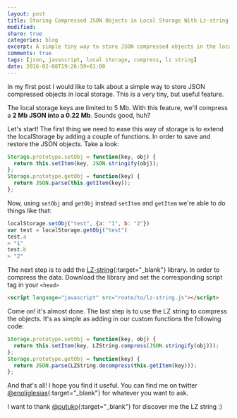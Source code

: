 ```yaml
---
layout: post
title: Storing Compressed JSON Objects in Local Storage With Lz-string
modified:
share: true
categories: blog 
excerpt: A simple tiny way to store JSON compressed objects in the local storage
comments: true
tags: [json, javascript, local storage, compress, lz string]
date: 2016-02-08T19:26:59+01:00
---
```



In my first post I would like to talk about a simple way to store JSON compressed objects in local storage. This is a very tiny, but useful feature.

The local storage keys are limited to 5 Mb. With this feature, we'll compress a **2 Mb JSON into a 0.22 Mb**. Sounds good, huh?

Let's start! The first thing we need to ease this way of storage is to extend the localStorage by adding a couple of functions. In order to save and restore the JSON objects. Take a look:

~~~ javascript
Storage.prototype.setObj = function(key, obj) {
  return this.setItem(key, JSON.stringify(obj));
};
Storage.prototype.getObj = function(key) {
  return JSON.parse(this.getItem(key));
};
~~~
Now, using `setObj` and `getObj` instead `setItem` and `getItem` we're able to do things like that:

~~~ javascript
localStorage.setObj("test", {a: "1", b: "2"})
var test = localStorage.getObj("test")
test.a 
> "1"
test.b
> "2"
~~~

The next step is to add the [LZ-string](http://pieroxy.net/blog/pages/lz-string/index.html){:target="_blank"} library. In order to compress the data. Download the library and set the corresponding script tag in your `<head>` 

~~~ html
<script language="javascript" src="route/to/lz-string.js"></script>
~~~

Come on! it's almost done. The last step is to use the LZ string to compress the objects. It's as simple as adding in our custom functions the following code:

~~~ javascript
Storage.prototype.setObj = function(key, obj) {
  return this.setItem(key, LZString.compress(JSON.stringify(obj)));
};
Storage.prototype.getObj = function(key) {
  return JSON.parse(LZString.decompress(this.getItem(key)));
};
~~~

And that's all! I hope you find it useful. You can find me on twitter [@enoliglesias](https://twitter.com/enoliglesias){:target="_blank"} for whatever you want to ask.

I want to thank [@putuko](https://twitter.com/putuko){:target="_blank"} for discover me the LZ string :)


